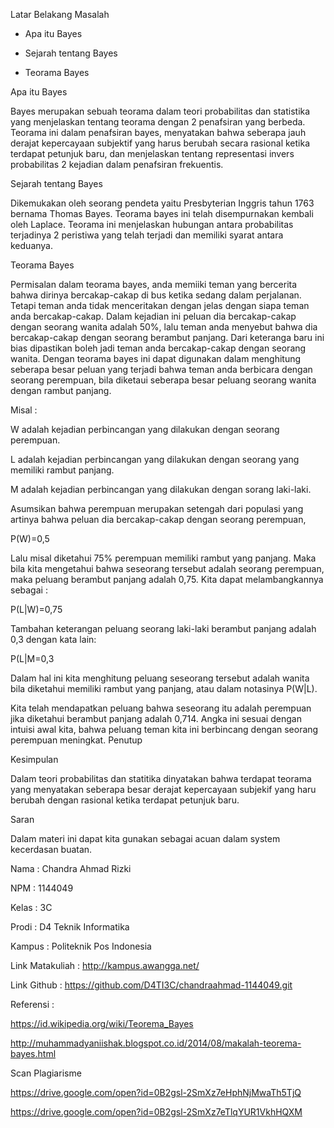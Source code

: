 Latar Belakang Masalah

- Apa itu Bayes

- Sejarah tentang Bayes

- Teorama Bayes

Apa itu Bayes

Bayes merupakan sebuah teorama dalam teori probabilitas dan statistika yang menjelaskan tentang teorama dengan 2 penafsiran yang berbeda. Teorama ini dalam penafsiran bayes, menyatakan bahwa seberapa jauh derajat kepercayaan subjektif yang harus berubah secara rasional ketika terdapat petunjuk baru, dan menjelaskan tentang representasi invers probabilitas 2 kejadian dalam penafsiran frekuentis.

Sejarah tentang Bayes

Dikemukakan oleh seorang pendeta yaitu Presbyterian Inggris tahun 1763 bernama Thomas Bayes. Teorama bayes ini telah disempurnakan kembali oleh Laplace. Teorama ini menjelaskan hubungan antara probabilitas terjadinya 2 peristiwa yang telah terjadi dan memiliki syarat antara keduanya.

Teorama Bayes

Permisalan dalam teorama bayes, anda memiiki teman yang bercerita bahwa dirinya bercakap-cakap di bus ketika sedang dalam perjalanan. Tetapi teman anda tidak menceritakan dengan jelas dengan siapa teman anda bercakap-cakap. Dalam kejadian ini peluan dia bercakap-cakap dengan seorang wanita adalah 50%, lalu teman anda menyebut bahwa dia bercakap-cakap dengan seorang berambut panjang. Dari keteranga baru ini bias dipastikan boleh jadi teman anda bercakap-cakap dengan seorang wanita. Dengan teorama bayes ini dapat digunakan dalam menghitung seberapa besar peluan yang terjadi bahwa teman anda berbicara dengan seorang perempuan, bila diketaui seberapa besar peluang seorang wanita dengan rambut panjang.

Misal :

W adalah kejadian perbincangan yang dilakukan dengan seorang perempuan.

L adalah kejadian perbincangan yang dilakukan dengan seorang yang memiliki rambut panjang.

M adalah kejadian perbincangan yang dilakukan dengan sorang laki-laki.

Asumsikan bahwa perempuan merupakan setengah dari populasi yang artinya bahwa peluan dia bercakap-cakap dengan seorang perempuan,

P(W)=0,5

Lalu misal diketahui 75% perempuan memiliki rambut yang panjang. Maka bila kita mengetahui bahwa seseorang tersebut  adalah seorang perempuan, maka peluang berambut panjang adalah 0,75. 
Kita dapat melambangkannya sebagai :

P(L|W)=0,75

Tambahan keterangan peluang seorang laki-laki berambut panjang adalah 0,3 dengan kata lain:

P(L|M=0,3

Dalam hal ini kita menghitung peluang seseorang tersebut adalah wanita bila diketahui memiliki rambut yang panjang, atau dalam notasinya P(W|L).

Kita telah mendapatkan peluang bahwa seseorang itu adalah perempuan jika diketahui berambut panjang adalah 0,714. Angka ini sesuai dengan intuisi awal kita, bahwa peluang teman kita ini berbincang dengan seorang perempuan meningkat.
Penutup

Kesimpulan

Dalam teori probabilitas dan statitika dinyatakan bahwa terdapat teorama yang menyatakan seberapa besar derajat kepercayaan subjekif yang haru berubah dengan rasional ketika terdapat petunjuk baru.

Saran

Dalam materi ini dapat kita gunakan sebagai acuan dalam system kecerdasan buatan.

Nama                        : Chandra Ahmad Rizki

NPM                         : 1144049

Kelas                       : 3C

Prodi                       : D4 Teknik Informatika

Kampus                      : Politeknik Pos Indonesia

Link Matakuliah             : http://kampus.awangga.net/

Link Github                 : https://github.com/D4TI3C/chandraahmad-1144049.git

Referensi                   :

https://id.wikipedia.org/wiki/Teorema_Bayes

http://muhammadyaniishak.blogspot.co.id/2014/08/makalah-teorema-bayes.html

Scan Plagiarisme

https://drive.google.com/open?id=0B2gsl-2SmXz7eHphNjMwaTh5TjQ

https://drive.google.com/open?id=0B2gsl-2SmXz7eTlqYUR1VkhHQXM